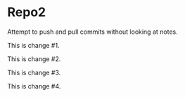 # Repo2
Attempt to push and pull commits without looking at notes.

This is change #1.

This is change #2.

This is change #3.

This is change #4.
